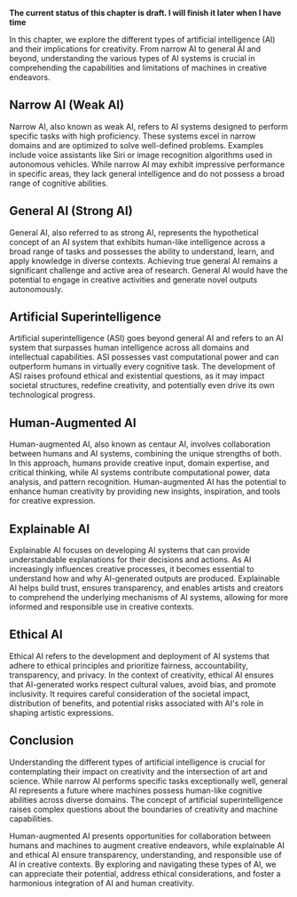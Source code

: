 **The current status of this chapter is draft. I will finish it later when I have time**

In this chapter, we explore the different types of artificial intelligence (AI) and their implications for creativity. From narrow AI to general AI and beyond, understanding the various types of AI systems is crucial in comprehending the capabilities and limitations of machines in creative endeavors.

Narrow AI (Weak AI)
-------------------

Narrow AI, also known as weak AI, refers to AI systems designed to perform specific tasks with high proficiency. These systems excel in narrow domains and are optimized to solve well-defined problems. Examples include voice assistants like Siri or image recognition algorithms used in autonomous vehicles. While narrow AI may exhibit impressive performance in specific areas, they lack general intelligence and do not possess a broad range of cognitive abilities.

General AI (Strong AI)
----------------------

General AI, also referred to as strong AI, represents the hypothetical concept of an AI system that exhibits human-like intelligence across a broad range of tasks and possesses the ability to understand, learn, and apply knowledge in diverse contexts. Achieving true general AI remains a significant challenge and active area of research. General AI would have the potential to engage in creative activities and generate novel outputs autonomously.

Artificial Superintelligence
----------------------------

Artificial superintelligence (ASI) goes beyond general AI and refers to an AI system that surpasses human intelligence across all domains and intellectual capabilities. ASI possesses vast computational power and can outperform humans in virtually every cognitive task. The development of ASI raises profound ethical and existential questions, as it may impact societal structures, redefine creativity, and potentially even drive its own technological progress.

Human-Augmented AI
------------------

Human-augmented AI, also known as centaur AI, involves collaboration between humans and AI systems, combining the unique strengths of both. In this approach, humans provide creative input, domain expertise, and critical thinking, while AI systems contribute computational power, data analysis, and pattern recognition. Human-augmented AI has the potential to enhance human creativity by providing new insights, inspiration, and tools for creative expression.

Explainable AI
--------------

Explainable AI focuses on developing AI systems that can provide understandable explanations for their decisions and actions. As AI increasingly influences creative processes, it becomes essential to understand how and why AI-generated outputs are produced. Explainable AI helps build trust, ensures transparency, and enables artists and creators to comprehend the underlying mechanisms of AI systems, allowing for more informed and responsible use in creative contexts.

Ethical AI
----------

Ethical AI refers to the development and deployment of AI systems that adhere to ethical principles and prioritize fairness, accountability, transparency, and privacy. In the context of creativity, ethical AI ensures that AI-generated works respect cultural values, avoid bias, and promote inclusivity. It requires careful consideration of the societal impact, distribution of benefits, and potential risks associated with AI's role in shaping artistic expressions.

Conclusion
----------

Understanding the different types of artificial intelligence is crucial for contemplating their impact on creativity and the intersection of art and science. While narrow AI performs specific tasks exceptionally well, general AI represents a future where machines possess human-like cognitive abilities across diverse domains. The concept of artificial superintelligence raises complex questions about the boundaries of creativity and machine capabilities.

Human-augmented AI presents opportunities for collaboration between humans and machines to augment creative endeavors, while explainable AI and ethical AI ensure transparency, understanding, and responsible use of AI in creative contexts. By exploring and navigating these types of AI, we can appreciate their potential, address ethical considerations, and foster a harmonious integration of AI and human creativity.
